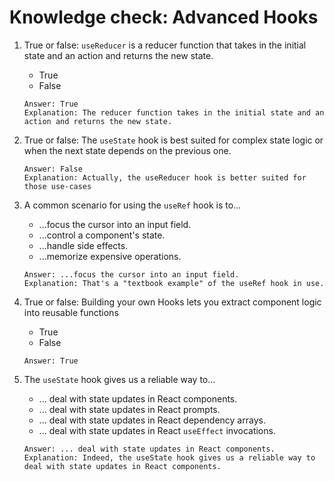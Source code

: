 # Knowledge check: Advanced Hooks

1. True or false: `useReducer` is a reducer function that takes in the initial state and an action and returns the new state.
    - True 
    - False 
    ```
    Answer: True
    Explanation: The reducer function takes in the initial state and an action and returns the new state.
    ```

2. True or false: The `useState` hook is best suited for complex state logic or when the next state depends on the previous one.
    ```
    Answer: False
    Explanation: Actually, the useReducer hook is better suited for those use-cases
    ```

3. A common scenario for using the `useRef` hook is to...
    - ...focus the cursor into an input field. 
    - ...control a component's state. 
    - ...handle side effects. 
    - ...memorize expensive operations. 
    ```
    Answer: ...focus the cursor into an input field. 
    Explanation: That's a "textbook example" of the useRef hook in use.
    ```

4. True or false:  Building your own Hooks lets you extract component logic into reusable functions 
    - True 
    - False 
    ```
    Answer: True
    ```

5. The `useState` hook gives us a reliable way to...
    - ... deal with state updates in React components. 
    - ... deal with state updates in React prompts. 
    - ... deal with state updates in React dependency arrays. 
    - ... deal with state updates in React `useEffect` invocations. 
    ```
    Answer: ... deal with state updates in React components.
    Explanation: Indeed, the useState hook gives us a reliable way to deal with state updates in React components.
    ```